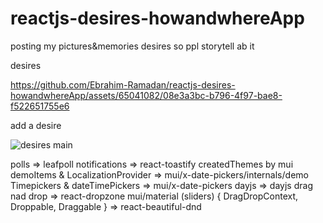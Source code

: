 # reactjs-desires-howandwhereApp
posting my pictures&amp;memories desires so ppl storytell ab it



desires

https://github.com/Ebrahim-Ramadan/reactjs-desires-howandwhereApp/assets/65041082/08e3a3bc-b796-4f97-bae8-f522651755e6






add a desire

![desires main](https://github.com/Ebrahim-Ramadan/reactjs-desires-howandwhereApp/assets/65041082/e73b3cf3-a45f-4381-b2cc-2df99bf6b4c4)




polls => leafpoll
notifications => react-toastify
createdThemes by mui
demoItems & LocalizationProvider => mui/x-date-pickers/internals/demo
Timepickers & dateTimePickers => mui/x-date-pickers
dayjs => dayjs
drag nad drop => react-dropzone
mui/material (sliders)
{ DragDropContext, Droppable, Draggable } => react-beautiful-dnd

